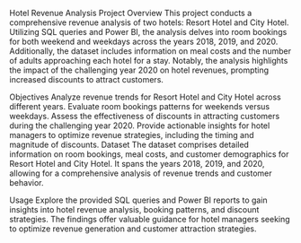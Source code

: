 Hotel Revenue Analysis Project
Overview
This project conducts a comprehensive revenue analysis of two hotels: Resort Hotel and City Hotel. Utilizing SQL queries and Power BI, the analysis delves into room bookings for both weekend and weekdays across the years 2018, 2019, and 2020. Additionally, the dataset includes information on meal costs and the number of adults approaching each hotel for a stay. Notably, the analysis highlights the impact of the challenging year 2020 on hotel revenues, prompting increased discounts to attract customers.

Objectives
Analyze revenue trends for Resort Hotel and City Hotel across different years.
Evaluate room bookings patterns for weekends versus weekdays.
Assess the effectiveness of discounts in attracting customers during the challenging year 2020.
Provide actionable insights for hotel managers to optimize revenue strategies, including the timing and magnitude of discounts.
Dataset
The dataset comprises detailed information on room bookings, meal costs, and customer demographics for Resort Hotel and City Hotel. It spans the years 2018, 2019, and 2020, allowing for a comprehensive analysis of revenue trends and customer behavior.

Usage
Explore the provided SQL queries and Power BI reports to gain insights into hotel revenue analysis, booking patterns, and discount strategies. The findings offer valuable guidance for hotel managers seeking to optimize revenue generation and customer attraction strategies.
